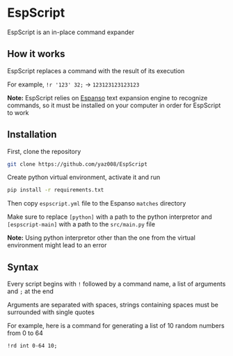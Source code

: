 # EspScript

EspScript is an in-place command expander

## How it works

EspScript replaces a command with the result of its execution

For example, `!r '123' 32;` -> `123123123123123`

**Note:** EspScript relies on [Espanso](https://espanso.org/) text expansion engine to recognize commands, so it must be installed on your computer in order for EspScript to work

## Installation

First, clone the repository

```sh
git clone https://github.com/yaz008/EspScript
```

Create python virtual environment, activate it and run

```sh
pip install -r requirements.txt
```

Then copy `espscript.yml` file to the Espanso `matches` directory

Make sure to replace `[python]` with a path to the python interpretor and `[espscript-main]` with a path to the `src/main.py` file

**Note:** Using python interpretor other than the one from the virtual environment might lead to an error

## Syntax

Every script begins with `!` followed by a command name, a list of arguments and `;` at the end

Arguments are separated with spaces, strings containing spaces must be surrounded with single quotes

For example, here is a command for generating a list of 10 random numbers from 0 to 64

```espscript
!rd int 0-64 10;
```